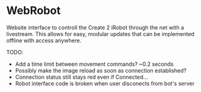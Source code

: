 # WebRobot

Website interface to controll the Create 2 iRobot through the net with a livestream. This allows for easy, modular updates that can be implemented offline with access anywhere.


TODO: 
 -  Add a time limit between movement commands? ~0.2 seconds
 -  Possibly make the image reload as soon as connection established?
 -  Connection status still stays red even if Connected...
 -  Robot interface code is broken when user disconects from bot's server
